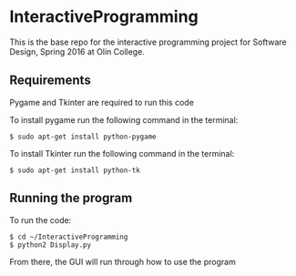 # InteractiveProgramming
This is the base repo for the interactive programming project for Software Design, Spring 2016 at Olin College.

## Requirements
Pygame and Tkinter are required to run this code

To install pygame run the following command in the terminal:

```
$ sudo apt-get install python-pygame
```

To install Tkinter run the following command in the terminal:
```
$ sudo apt-get install python-tk
```

## Running the program
To run the code:

```
$ cd ~/InteractiveProgramming
$ python2 Display.py
```
From there, the GUI will run through how to use the program